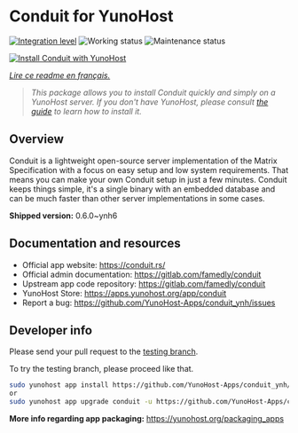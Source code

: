 <!--
N.B.: This README was automatically generated by https://github.com/YunoHost/apps/tree/master/tools/readme_generator
It shall NOT be edited by hand.
-->

# Conduit for YunoHost

[![Integration level](https://dash.yunohost.org/integration/conduit.svg)](https://dash.yunohost.org/appci/app/conduit) ![Working status](https://ci-apps.yunohost.org/ci/badges/conduit.status.svg) ![Maintenance status](https://ci-apps.yunohost.org/ci/badges/conduit.maintain.svg)

[![Install Conduit with YunoHost](https://install-app.yunohost.org/install-with-yunohost.svg)](https://install-app.yunohost.org/?app=conduit)

*[Lire ce readme en français.](./README_fr.md)*

> *This package allows you to install Conduit quickly and simply on a YunoHost server.
If you don't have YunoHost, please consult [the guide](https://yunohost.org/#/install) to learn how to install it.*

## Overview

Conduit is a lightweight open-source server implementation of the Matrix Specification with a focus on easy setup and low system requirements. That means you can make your own Conduit setup in just a few minutes.
Conduit keeps things simple, it's a single binary with an embedded database and can be much faster than other server implementations in some cases.

**Shipped version:** 0.6.0~ynh6
## Documentation and resources

* Official app website: <https://conduit.rs/>
* Official admin documentation: <https://gitlab.com/famedly/conduit>
* Upstream app code repository: <https://gitlab.com/famedly/conduit>
* YunoHost Store: <https://apps.yunohost.org/app/conduit>
* Report a bug: <https://github.com/YunoHost-Apps/conduit_ynh/issues>

## Developer info

Please send your pull request to the [testing branch](https://github.com/YunoHost-Apps/conduit_ynh/tree/testing).

To try the testing branch, please proceed like that.

``` bash
sudo yunohost app install https://github.com/YunoHost-Apps/conduit_ynh/tree/testing --debug
or
sudo yunohost app upgrade conduit -u https://github.com/YunoHost-Apps/conduit_ynh/tree/testing --debug
```

**More info regarding app packaging:** <https://yunohost.org/packaging_apps>